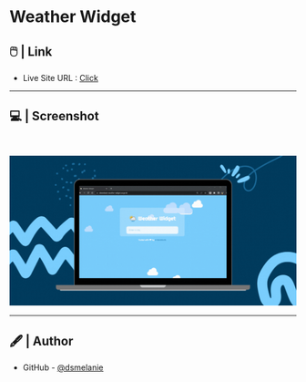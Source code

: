 # Weather Widget


## 🖱️ | Link

- Live Site URL : [Click](https://dsmelanie-weather-widget.surge.sh/)

---

## 💻 | Screenshot

<br>

![IMG](./src/assets/demo.gif)

---

## 🖋️ | Author

- GitHub - [@dsmelanie](https://github.com/dsmelanie)